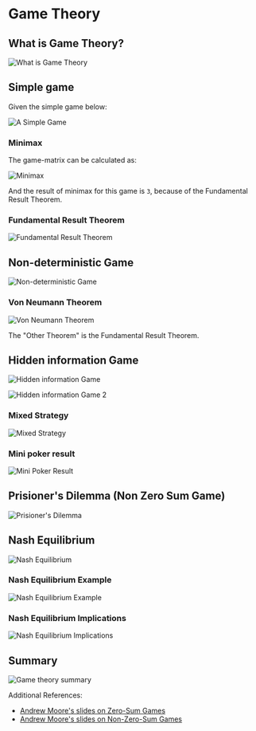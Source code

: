 # Game Theory

## What is Game Theory?

![What is Game Theory](images/what-is-game-theory.png)

## Simple game

Given the simple game below:

![A Simple Game](images/game-example.png)

### Minimax

The game-matrix can be calculated as:

![Minimax](images/minimax.png)

And the result of minimax for this game is `3`, because of the Fundamental Result Theorem.

### Fundamental Result Theorem

![Fundamental Result Theorem](images/fundamental-result.png)

## Non-deterministic Game

![Non-deterministic Game](images/non-deterministic-game.png)

### Von Neumann Theorem

![Von Neumann Theorem](images/von-neumann.png)

The "Other Theorem" is the Fundamental Result Theorem.


## Hidden information Game

![Hidden information Game](images/hidden-info-game.png)

![Hidden information Game 2](images/hidden-info-game-2.png)

### Mixed Strategy

![Mixed Strategy](images/mixed-strategy.png)

### Mini poker result

![Mini Poker Result](images/mini-poker-result.png)

## Prisioner's Dilemma (Non Zero Sum Game)

![Prisioner's Dilemma](images/prisioners-dilemma.png)

## Nash Equilibrium

![Nash Equilibrium](images/nash-equilibrium.png)

### Nash Equilibrium Example

![Nash Equilibrium Example](images/nash-equilibrium-example.png)

### Nash Equilibrium Implications

![Nash Equilibrium Implications](images/nash-equilibrium-implications.png)

## Summary

![Game theory summary](images/gt-summary.png)

Additional References:
- [Andrew Moore's slides on Zero-Sum Games](http://www.autonlab.org/tutorials/gametheory.html)
- [Andrew Moore's slides on Non-Zero-Sum Games](http://www.autonlab.org/tutorials/nonzerosum.html)


